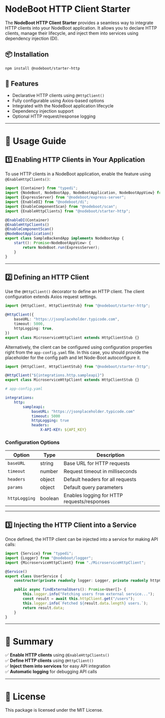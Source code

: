 # NodeBoot HTTP Client Starter

The **NodeBoot HTTP Client Starter** provides a seamless way to integrate HTTP clients into your NodeBoot application. It allows you to declare HTTP clients, manage their lifecycle, and inject them into services using dependency injection (DI).

## 📦 Installation

```sh
npm install @nodeboot/starter-http
```

## 🚀 Features

-   Declarative HTTP clients using `@HttpClient()`
-   Fully configurable using Axios-based options
-   Integrated with the NodeBoot application lifecycle
-   Dependency injection support
-   Optional HTTP request/response logging

---

# 📖 Usage Guide

## 1️⃣ Enabling HTTP Clients in Your Application

To use HTTP clients in a NodeBoot application, enable the feature using `@EnableHttpClients()`:

```typescript
import {Container} from "typedi";
import {NodeBoot, NodeBootApp, NodeBootApplication, NodeBootAppView} from "@nodeboot/core";
import {ExpressServer} from "@nodeboot/express-server";
import {EnableDI} from "@nodeboot/di";
import {EnableComponentScan} from "@nodeboot/scan";
import {EnableHttpClients} from "@nodeboot/starter-http";

@EnableDI(Container)
@EnableHttpClients()
@EnableComponentScan()
@NodeBootApplication()
export class SampleBackendApp implements NodeBootApp {
    start(): Promise<NodeBootAppView> {
        return NodeBoot.run(ExpressServer);
    }
}
```

---

## 2️⃣ Defining an HTTP Client

Use the `@HttpClient()` decorator to define an HTTP client. The client configuration extends Axios request settings.

```typescript
import {HttpClient, HttpClientStub} from "@nodeboot/starter-http";

@HttpClient({
    baseURL: "https://jsonplaceholder.typicode.com",
    timeout: 5000,
    httpLogging: true,
})
export class MicroserviceHttpClient extends HttpClientStub {}
```

Alternatively, the client can be configured using configuration properties right from the `app-config.yaml` file. In this case,
you should provide the placeholder for the config path and let Node-Boot autoconfigure it.

```typescript
import {HttpClient, HttpClientStub} from "@nodeboot/starter-http";

@HttpClient("${integrations.http.sampleapi}")
export class MicroserviceHttpClient extends HttpClientStub {}
```

```yaml
# app-config.yaml

integrations:
    http:
        sampleapi:
            baseURL: "https://jsonplaceholder.typicode.com"
            timeout: 5000
            httpLogging: true
            headers:
                X-API-KEY: ${API_KEY}
```

### Configuration Options

| Option        | Type    | Description                                 |
| ------------- | ------- | ------------------------------------------- |
| `baseURL`     | string  | Base URL for HTTP requests                  |
| `timeout`     | number  | Request timeout in milliseconds             |
| `headers`     | object  | Default headers for all requests            |
| `params`      | object  | Default query parameters                    |
| `httpLogging` | boolean | Enables logging for HTTP requests/responses |

---

## 3️⃣ Injecting the HTTP Client into a Service

Once defined, the HTTP client can be injected into a service for making API calls:

```typescript
import {Service} from "typedi";
import {Logger} from "@nodeboot/logger";
import {MicroserviceHttpClient} from "./MicroserviceHttpClient";

@Service()
export class UserService {
    constructor(private readonly logger: Logger, private readonly httpClient: MicroserviceHttpClient) {}

    public async findExternalUsers(): Promise<User[]> {
        this.logger.info("Fetching users from external service...");
        const result = await this.httpClient.get("/users");
        this.logger.info(`Fetched ${result.data.length} users.`);
        return result.data;
    }
}
```

---

# 🎯 Summary

✅ **Enable HTTP clients** using `@EnableHttpClients()`  
✅ **Define HTTP clients** using `@HttpClient()`  
✅ **Inject them into services** for easy API integration  
✅ **Automatic logging** for debugging API calls

---

# 📜 License

This package is licensed under the MIT License.
